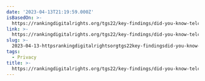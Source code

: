 ```yaml
---
date: '2023-04-13T21:19:59.000Z'
isBasedOn: >-
  https://rankingdigitalrights.org/tgs22/key-findings/did-you-know-telcos-target-us-with-ads-too
link: >-
  https://rankingdigitalrights.org/tgs22/key-findings/did-you-know-telcos-target-us-with-ads-too
slug: >-
  2023-04-13-httpsrankingdigitalrightsorgtgs22key-findingsdid-you-know-telcos-target-us-with-ads-too
tags:
  - Privacy
title: >-
  https://rankingdigitalrights.org/tgs22/key-findings/did-you-know-telcos-target-us-with-ads-too
---
```


